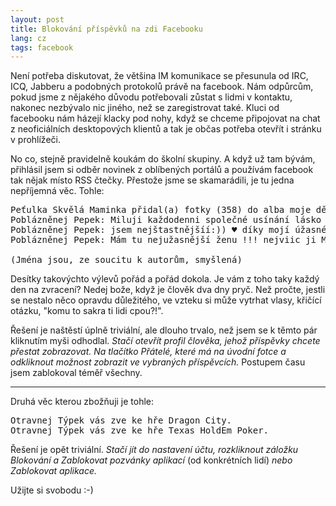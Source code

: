 ```yaml
---
layout: post
title: Blokování příspěvků na zdi Facebooku
lang: cz
tags: facebook
---
```



Není potřeba diskutovat, že většina IM komunikace se přesunula od IRC, ICQ, Jabberu a podobných protokolů právě na facebook. Nám odpůrcům, pokud jsme z nějakého důvodu potřebovali zůstat s lidmi v kontaktu, nakonec nezbývalo nic jiného, než se zaregistrovat také. Kluci od facebooku nám házejí klacky pod nohy, když se chceme připojovat na chat z neoficiálních desktopových klientů a tak je občas potřeba otevřít i stránku v prohlížeči.

No co, stejně pravidelně koukám do školní skupiny. A když už tam bývám, přihlásil jsem si odběr novinek z oblíbených portálů a používám facebook tak nějak místo RSS čtečky. Přestože jsme se skamarádili, je tu jedna nepříjemná věc. Tohle:

<pre class="">
Peťulka Skvělá Maminka přidal(a) fotky (358) do alba moje dětičky
Poblázněnej Pepek: Miluji každodenni společné usínání lásko moje &lt;3333 miluji tě Pepkova žena
Poblázněnej Pepek: jsem nejštastnějšíí:)) ♥ díky mojí úžasné ženě Pepkova žena♥ děkuji lááásko :-****
Poblázněnej Pepek: Mám tu nejužasnější ženu !!! nejviic ji Miluji !! Lasko děkuji za všechnoo navždy jen MY:-*********&lt;33333333

(Jména jsou, ze soucitu k autorům, smyšlená)
</pre>

Desítky takovýchto výlevů pořád a pořád dokola. Je vám z toho taky každý den na zvracení? Nedej bože, když je člověk dva dny pryč. Než pročte, jestli se nestalo něco opravdu důležitého, ve vzteku si může vytrhat vlasy, křičící otázku, "komu to sakra ti lidi cpou?!".


Řešení je naštěstí úplně triviální, ale dlouho trvalo, než jsem se k těmto pár kliknutím myši odhodlal. *Stačí otevřít profil člověka, jehož příspěvky chcete přestat zobrazovat. Na tlačítko Přátelé, které má na úvodní fotce a odkliknout možnost zobrazit ve vybraných příspěvcích.* Postupem času jsem zablokoval téměř všechny.

---

Druhá věc kterou zbožňuji je tohle:

<pre class="">
Otravnej Týpek vás zve ke hře Dragon City.
Otravnej Týpek vás zve ke hře Texas HoldEm Poker.
</pre>

Řešení je opět triviální. *Stačí jít do nastavení účtu, rozkliknout záložku Blokování a Zablokovat pozvánky aplikací* (od konkrétních lidí) *nebo Zablokovat aplikace.*


Užijte si svobodu :-)
